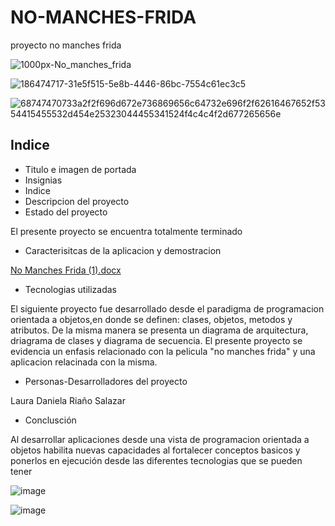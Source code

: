 # NO-MANCHES-FRIDA
proyecto no manches frida

![1000px-No_manches_frida](https://user-images.githubusercontent.com/107198312/191600816-d9d507bd-b9fc-4b17-8b30-9c257f1eba8b.jpg)

![186474717-31e5f515-5e8b-4446-86bc-7554c61ec3c5](https://user-images.githubusercontent.com/107198312/191600941-417c9c06-6867-44c1-b420-b00104ddad3f.png)

![68747470733a2f2f696d672e736869656c64732e696f2f62616467652f5354415455532d454e25323044455341524f4c4c4f2d677265656e](https://user-images.githubusercontent.com/107198312/191601193-f2b48bcd-3ca0-418a-b6ef-f02faa7de5d3.svg)

## Indice

* Titulo e imagen de portada
* Insignias
* Indice
* Descripcion del proyecto
* Estado del proyecto

El presente proyecto se encuentra totalmente terminado

* Caracterisitcas de la aplicacion y demostracion

[No Manches Frida (1).docx](https://github.com/daniela-6/NO-MANCHES-FRIDA/files/9620091/No.Manches.Frida.1.docx)

* Tecnologias utilizadas

El siguiente proyecto fue desarrollado desde el paradigma de programacion orientada a objetos,en donde se definen: clases, objetos, metodos y atributos. De la misma manera se presenta un diagrama de arquitectura, driagrama de clases y diagrama de secuencia. El presente proyecto se evidencia un enfasis relacionado con la pelicula "no manches frida" y una aplicacion relacinada con la misma.

* Personas-Desarrolladores del proyecto

Laura Daniela Riaño Salazar

* Conclusción 

Al desarrollar aplicaciones desde una vista de programacion orientada a objetos habilita nuevas capacidades al fortalecer conceptos basicos y ponerlos en ejecución desde las diferentes tecnologias que se pueden tener


![image](https://user-images.githubusercontent.com/107198312/191627751-0403ada2-4231-4dcc-871f-51a462fa5dc2.png)

![image](https://user-images.githubusercontent.com/107198312/191627803-3b90bb2b-8c24-4ed5-8b2c-182485bce4fd.png)

